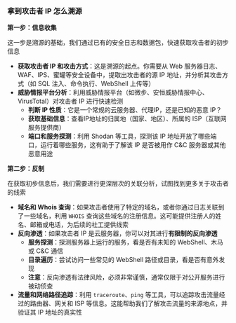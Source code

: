 ### 拿到攻击者 IP 怎么溯源

**第一步：信息收集**

这一步是溯源的基础，我们通过已有的安全日志和数据包，快速获取攻击者的初步信息

- **获取攻击者 IP 和攻击方式**：这是溯源的起点。你需要从 Web 服务器日志、WAF、IPS、蜜罐等安全设备中，提取出攻击者的源 IP 地址，并分析其攻击方式（如 SQL 注入、命令执行、WebShell 上传等）
- **威胁情报平台分析**：利用威胁情报平台（如微步、安恒威胁情报中心、VirusTotal）对攻击者 IP 进行快速检测
  - **判断 IP 性质**：它是一个常规的云服务器、代理IP，还是已知的恶意 IP？
  - **获取基础信息**：查看IP地址的归属地（国家、地区）、所属的 ISP（互联网服务提供商）
  - **端口和服务探测**：利用 Shodan 等工具，探测该 IP 地址开放了哪些端口，运行着哪些服务，这有助于了解该 IP 是否被用作 C&C 服务器或其他恶意用途

**第二步：反制**

在获取初步信息后，我们需要进行更深层次的关联分析，试图找到更多关于攻击者的线索

- **域名和 Whois 查询**：如果攻击者使用了特定的域名，或者你通过日志关联到了一些域名，利用 `WHOIS` 查询这些域名的注册信息。这可能提供注册人的姓名、邮箱或电话，为后续的社工提供线索
- **反向渗透**：如果攻击者 IP 是云服务器，你可以对其进行**有限制的反向渗透**
  - **服务探测**：探测服务器上运行的服务，看是否有未知的 WebShell、木马或 C&C 通信
  - **目录遍历**：尝试访问一些常见的 WebShell 路径或目录，看是否有意外发现
  - **注意**：反向渗透有法律风险，必须非常谨慎，通常仅限于对公开服务进行被动侦查
- **流量和网络路径追踪**：利用 `traceroute`、`ping` 等工具，可以追踪攻击流量经过的路由器、网关和 ISP 等信息。这能帮助我们了解攻击流量的来源地点，并验证其 IP 地址的真实性